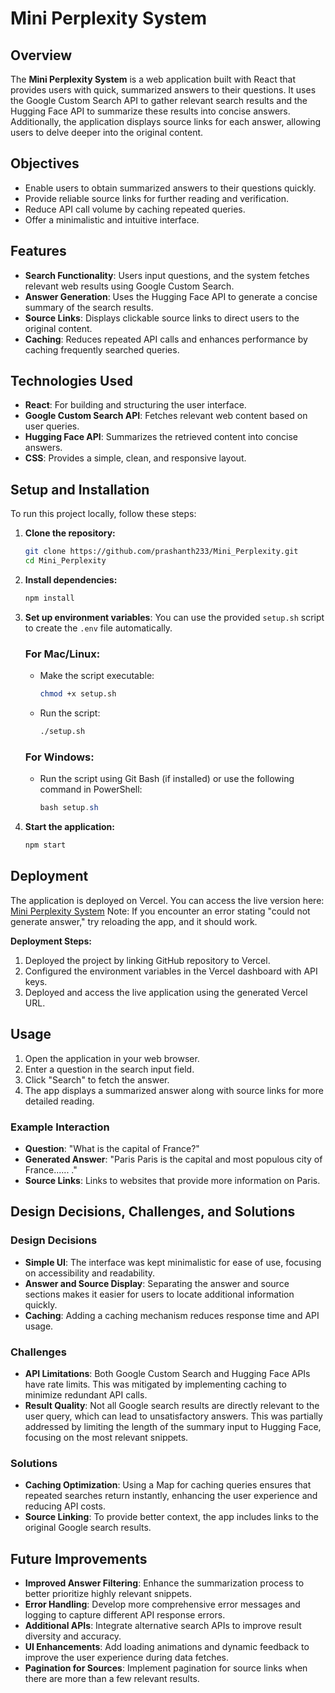 # Mini Perplexity System

## Overview

The **Mini Perplexity System** is a web application built with React that provides users with quick, summarized answers to their questions. It uses the Google Custom Search API to gather relevant search results and the Hugging Face API to summarize these results into concise answers. Additionally, the application displays source links for each answer, allowing users to delve deeper into the original content.

## Objectives

- Enable users to obtain summarized answers to their questions quickly.
- Provide reliable source links for further reading and verification.
- Reduce API call volume by caching repeated queries.
- Offer a minimalistic and intuitive interface.

## Features

- **Search Functionality**: Users input questions, and the system fetches relevant web results using Google Custom Search.
- **Answer Generation**: Uses the Hugging Face API to generate a concise summary of the search results.
- **Source Links**: Displays clickable source links to direct users to the original content.
- **Caching**: Reduces repeated API calls and enhances performance by caching frequently searched queries.

## Technologies Used

- **React**: For building and structuring the user interface.
- **Google Custom Search API**: Fetches relevant web content based on user queries.
- **Hugging Face API**: Summarizes the retrieved content into concise answers.
- **CSS**: Provides a simple, clean, and responsive layout.

## Setup and Installation

To run this project locally, follow these steps:

1. **Clone the repository:**

   ```bash
   git clone https://github.com/prashanth233/Mini_Perplexity.git
   cd Mini_Perplexity
   ```

2. **Install dependencies:**

   ```bash
   npm install
   ```

3. **Set up environment variables**: You can use the provided `setup.sh` script to create the `.env` file automatically.

   ### For Mac/Linux:

   - Make the script executable:

     ```bash
     chmod +x setup.sh
     ```

   - Run the script:

     ```bash
     ./setup.sh
     ```

   ### For Windows:

   - Run the script using Git Bash (if installed) or use the following command in PowerShell:

     ```powershell
     bash setup.sh
     ```

4. **Start the application:**

   ```bash
   npm start
   ```

## Deployment

The application is deployed on Vercel. You can access the live version here: [Mini Perplexity System](https://mini-perplexity-tu5c.vercel.app/)
Note: If you encounter an error stating "could not generate answer," try reloading the app, and it should work.

**Deployment Steps:**
1. Deployed the project by linking GitHub repository to Vercel.
2. Configured the environment variables in the Vercel dashboard with API keys.
3. Deployed and access the live application using the generated Vercel URL.

## Usage

1. Open the application in your web browser.
2. Enter a question in the search input field.
3. Click "Search" to fetch the answer.
4. The app displays a summarized answer along with source links for more detailed reading.

### Example Interaction

- **Question**: "What is the capital of France?"
- **Generated Answer**: "Paris Paris is the capital and most populous city of France...... ."
- **Source Links**: Links to websites that provide more information on Paris.

## Design Decisions, Challenges, and Solutions

### Design Decisions

- **Simple UI**: The interface was kept minimalistic for ease of use, focusing on accessibility and readability.
- **Answer and Source Display**: Separating the answer and source sections makes it easier for users to locate additional information quickly.
- **Caching**: Adding a caching mechanism reduces response time and API usage.

### Challenges

- **API Limitations**: Both Google Custom Search and Hugging Face APIs have rate limits. This was mitigated by implementing caching to minimize redundant API calls.
- **Result Quality**: Not all Google search results are directly relevant to the user query, which can lead to unsatisfactory answers. This was partially addressed by limiting the length of the summary input to Hugging Face, focusing on the most relevant snippets.

### Solutions

- **Caching Optimization**: Using a Map for caching queries ensures that repeated searches return instantly, enhancing the user experience and reducing API costs.
- **Source Linking**: To provide better context, the app includes links to the original Google search results.

## Future Improvements

- **Improved Answer Filtering**: Enhance the summarization process to better prioritize highly relevant snippets.
- **Error Handling**: Develop more comprehensive error messages and logging to capture different API response errors.
- **Additional APIs**: Integrate alternative search APIs to improve result diversity and accuracy.
- **UI Enhancements**: Add loading animations and dynamic feedback to improve the user experience during data fetches.
- **Pagination for Sources**: Implement pagination for source links when there are more than a few relevant results.

